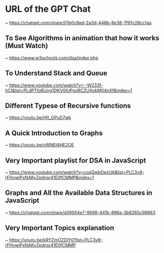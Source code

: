 # URL of the GPT Chat
~ https://chatgpt.com/share/01b0c8ed-2a3d-448b-8e38-7f91c28cc1aa

## To See Algorithms in animation that how it works (Must Watch)
~ https://www.w3schools.com/dsa/index.php

## To Understand Stack and Queue
~ https://www.youtube.com/watch?v=--W233f-hCI&list=PLdPTfo6Ung1DKV0IUPsoRCZUXokM04nXf&index=1

## Different Typese of Recursive functions
~ https://youtu.be/HIt_GPuD7wk 

## A Quick Introduction to Graphs
~ https://youtu.be/cWNEl4HE2OE

## Very Important playlist for DSA in JavaScript
~ https://www.youtube.com/watch?v=coqQwbDezUA&list=PLC3y8-rFHvwjPxNAKvZpdnsr41E0fCMMP&index=1

## Graphs and All the Available Data Structures in JavaScript
~ https://chatgpt.com/share/a59564e7-9698-441b-896a-3b8265c98863

## Very Important Topics explanation 
~ https://youtu.be/kRYZmOZDlY0?list=PLC3y8-rFHvwjPxNAKvZpdnsr41E0fCMMP
